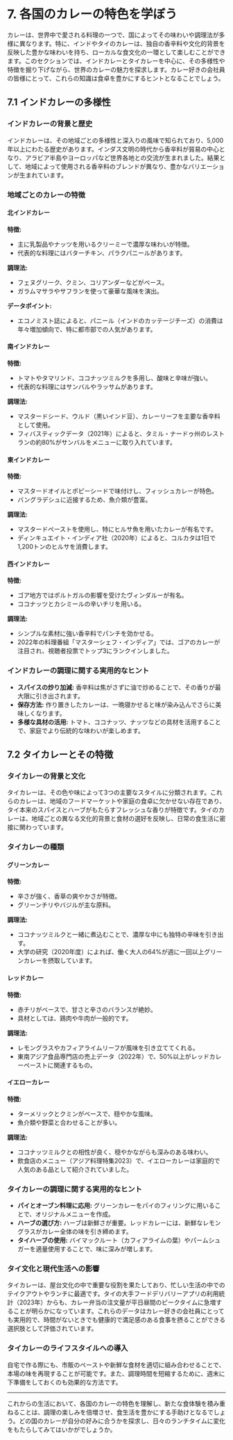 # 7. 各国のカレーの特色を学ぼう

カレーは、世界中で愛される料理の一つで、国によってその味わいや調理法が多様に異なります。特に、インドやタイのカレーは、独自の香辛料や文化的背景を反映した豊かな味わいを持ち、ローカルな食文化の一環として楽しむことができます。このセクションでは、インドカレーとタイカレーを中心に、その多様性や特徴を掘り下げながら、世界のカレーの魅力を探求します。カレー好きの会社員の皆様にとって、これらの知識は食卓を豊かにするヒントとなることでしょう。

## 7.1 インドカレーの多様性

### インドカレーの背景と歴史

インドカレーは、その地域ごとの多様性と深入りの風味で知られており、5,000年以上にわたる歴史があります。インダス文明の時代から香辛料が貿易の中心となり、アラビア半島やヨーロッパなど世界各地との交流が生まれました。結果として、地域によって使用される香辛料のブレンドが異なり、豊かなバリエーションが生まれています。

### 地域ごとのカレーの特徴

#### 北インドカレー

**特徴:** 
- 主に乳製品やナッツを用いるクリーミーで濃厚な味わいが特徴。
- 代表的な料理にはバターチキン、パラクパニールがあります。

**調理法:** 
- フェヌグリーク、クミン、コリアンダーなどがベース。
- ガラムマサラやサフランを使って豪華な風味を演出。

**データポイント:** 
- エコノミスト誌によると、パニール（インドのカッテージチーズ）の消費は年々増加傾向で、特に都市部での人気があります。

#### 南インドカレー

**特徴:** 
- トマトやタマリンド、ココナッツミルクを多用し、酸味と辛味が強い。
- 代表的な料理にはサンバルやラッサムがあります。

**調理法:** 
- マスタードシード、ウルド（黒いインド豆）、カレーリーフを主要な香辛料として使用。
- フィバスティックデータ（2021年）によると、タミル・ナードゥ州のレストランの約80%がサンバルをメニューに取り入れています。

#### 東インドカレー

**特徴:** 
- マスタードオイルとポピーシードで味付けし、フィッシュカレーが特色。
- バングラデシュに近接するため、魚介類が豊富。

**調理法:**
- マスタードペーストを使用し、特にヒルサ魚を用いたカレーが有名です。
- ディンキュエイト・インディア社（2020年）によると、コルカタは1日で1,200トンのヒルサを消費します。

#### 西インドカレー

**特徴:** 
- ゴア地方ではポルトガルの影響を受けたヴィンダルーが有名。
- ココナッツとカシミールの辛いチリを用いる。

**調理法:** 
- シンプルな素材に強い香辛料でパンチを効かせる。
- 2022年の料理番組「マスターシェフ・インディア」では、ゴアのカレーが注目され、視聴者投票でトップ3にランクインしました。

### インドカレーの調理に関する実用的なヒント

- **スパイスの炒り加減:** 香辛料は焦がさずに油で炒めることで、その香りが最大限に引き出されます。
- **保存方法:** 作り置きしたカレーは、一晩寝かせると味が染み込んでさらに美味しくなります。
- **多様な具材の活用:** トマト、ココナッツ、ナッツなどの具材を活用することで、家庭でより伝統的な味わいが楽しめます。

## 7.2 タイカレーとその特徴

### タイカレーの背景と文化

タイカレーは、その色や味によって3つの主要なスタイルに分類されます。これらのカレーは、地域のフードマーケットや家庭の食卓に欠かせない存在であり、タイ本来のスパイスとハーブがもたらすフレッシュな香りが特徴です。タイのカレーは、地域ごとの異なる文化的背景と食材の選好を反映し、日常の食生活に密接に関わっています。

### タイカレーの種類

#### グリーンカレー

**特徴:**
- 辛さが強く、香草の爽やかさが特徴。
- グリーンチリやバジルが主な原料。

**調理法:**
- ココナッツミルクと一緒に煮込むことで、濃厚な中にも独特の辛味を引き出す。
- 大学の研究（2020年度）によれば、働く大人の64%が週に一回以上グリーンカレーを摂取しています。

#### レッドカレー

**特徴:**
- 赤チリがベースで、甘さと辛さのバランスが絶妙。
- 具材としては、鶏肉や牛肉が一般的です。

**調理法:**
- レモングラスやカフィアライムリーフが風味を引き立ててくれる。
- 東南アジア食品専門店の売上データ（2022年）で、50%以上がレッドカレーペーストに関連するもの。

#### イエローカレー

**特徴:**
- ターメリックとクミンがベースで、穏やかな風味。
- 魚介類や野菜と合わせることが多い。

**調理法:**
- ココナッツミルクとの相性が良く、穏やかながらも深みのある味わい。
- 飲食店のメニュー（アジア料理特集2023）で、イエローカレーは家庭的で人気のある品として紹介されていました。

### タイカレーの調理に関する実用的なヒント

- **パイとオーブン料理に応用:** グリーンカレーをパイのフィリングに用いることで、オリジナルメニューを作成。
- **ハーブの選び方:** ハーブは新鮮さが重要。レッドカレーには、新鮮なレモングラスがカレー全体の味を引き締めます。
- **タイハーブの使用:** バイマックルート（カフィアライムの葉）やパームシュガーを適量使用することで、味に深みが増します。

### タイ文化と現代生活への影響

タイカレーは、屋台文化の中で重要な役割を果たしており、忙しい生活の中でのテイクアウトやランチに最適です。タイの大手フードデリバリーアプリの利用統計（2023年）からも、カレー弁当の注文量が平日昼間のピークタイムに急増することが明らかになっています。これらのデータはカレー好きの会社員にとっても実用的で、時間がないときでも健康的で満足感のある食事を摂ることができる選択肢として評価されています。

### タイカレーのライフスタイルへの導入

自宅で作る際にも、市販のペーストや新鮮な食材を適切に組み合わせることで、本場の味を再現することが可能です。また、調理時間を短縮するために、週末に下準備をしておくのも効果的な方法です。

---

これからの生活において、各国のカレーの特色を理解し、新たな食体験を積み重ねることは、調理の楽しみを倍増させ、食生活を豊かにする手助けとなるでしょう。どの国のカレーが自分の好みに合うかを探求し、日々のランチタイムに変化をもたらしてみてはいかがでしょうか。

<!--END_SECTION-->